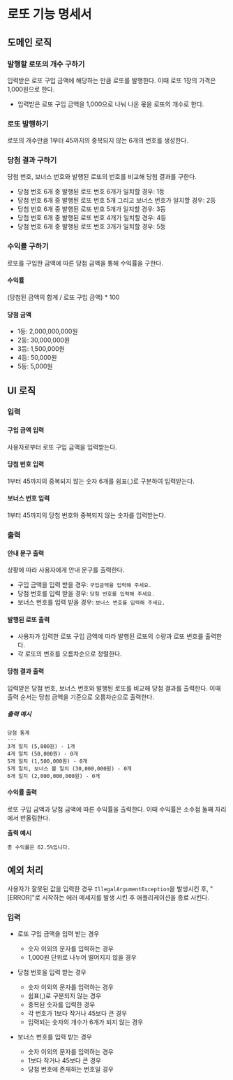 # 로또 기능 명세서

## 도메인 로직

### 발행할 로또의 개수 구하기

입력받은 로또 구입 금액에 해당하는 만큼 로또를 발행한다. 이때 로또 1장의 가격은 1,000원으로 한다.

- 입력받은 로또 구입 금액을 1,000으로 나눠 나온 몫을 로또의 개수로 한다.

### 로또 발행하기

로또의 개수만큼 1부터 45까지의 중복되지 않는 6개의 번호를 생성한다.

### 당첨 결과 구하기

당첨 번호, 보너스 번호와 발행된 로또의 번호를 비교해 당첨 결과를 구한다.

- 당첨 번호 6개 중 발행된 로또 번호 6개가 일치할 경우: 1등
- 당첨 번호 6개 중 발행된 로또 번호 5개 그리고 보너스 번호가 일치할 경우: 2등
- 당첨 번호 6개 중 발행된 로또 번호 5개가 일치할 경우: 3등
- 당첨 번호 6개 중 발행된 로또 번호 4개가 일치할 경우: 4등
- 당첨 번호 6개 중 발행된 로또 번호 3개가 일치할 경우: 5등

### 수익률 구하기

로또를 구입한 금액에 따른 당첨 금액을 통해 수익률을 구한다.

#### 수익률

(당첨된 금액의 합계 / 로또 구입 금액) * 100

#### 당첨 금액

- 1등: 2,000,000,000원
- 2등: 30,000,000원
- 3등: 1,500,000원
- 4등: 50,000원
- 5등: 5,000원

## UI 로직

### 입력

#### 구입 금액 입력

사용자로부터 로또 구입 금액을 입력받는다.

#### 당첨 번호 입력

1부터 45까지의 중복되지 않는 숫자 6개를 쉼표(,)로 구분하여 입력받는다.

#### 보너스 번호 입력

1부터 45까지의 당첨 번호와 중복되지 않는 숫자를 입력받는다.

### 출력

#### 안내 문구 출력

상황에 따라 사용자에게 안내 문구를 출력한다.

- 구입 금액을 입력 받을 경우: `구입금액을 입력해 주세요.`
- 당첨 번호를 입력 받을 경우: `당첨 번호를 입력해 주세요.`
- 보너스 번호를 입력 받을 경우: `보너스 번호를 입력해 주세요.`

#### 발행된 로또 출력

- 사용자가 입력한 로또 구입 금액에 따라 발행된 로또의 수량과 로또 번호를 출력한다.
- 각 로또의 번호를 오름차순으로 정렬한다.

#### 당첨 결과 출력

입력받은 당첨 번호, 보너스 번호와 발행된 로또를 비교해 당첨 결과를 출력한다. 이때 출력 순서는 당첨 금액을 기준으로 오름차순으로 출력한다.

##### 출력 예시

```
당첨 통계
---
3개 일치 (5,000원) - 1개
4개 일치 (50,000원) - 0개
5개 일치 (1,500,000원) - 0개
5개 일치, 보너스 볼 일치 (30,000,000원) - 0개
6개 일치 (2,000,000,000원) - 0개
```

#### 수익률 출력

로또 구입 금액과 당첨 금액에 따른 수익률을 출력한다. 이때 수익률은 소수점 둘째 자리에서 반올림한다.

**출력 예시**

```
총 수익률은 62.5%입니다.
```

## 예외 처리

사용자가 잘못된 값을 입력한 경우 `IllegalArgumentException`을 발생시킨 후, "[ERROR]"로 시작하는 에러 메세지를 발생 시킨 후 애플리케이션을 종료 시킨다.

### 입력

- 로또 구입 금액을 입력 받는 경우
    - 숫자 이외의 문자를 입력하는 경우
    - 1,000원 단위로 나누어 떨어지지 않을 경우

- 당첨 번호을 입력 받는 경우
    - 숫자 이외의 문자를 입력하는 경우
    - 쉼표(,)로 구분되지 않는 경우
    - 중복된 숫자를 입력한 경우
    - 각 번호가 1보다 작거나 45보다 큰 경우
    - 입력되는 숫자의 개수가 6개가 되지 않는 경우

- 보너스 번호를 입력 받는 경우
    - 숫자 이외의 문자를 입력하는 경우
    - 1보다 작거나 45보다 큰 경우
    - 당첨 번호에 존재하는 번호일 경우
